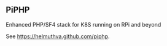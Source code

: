 ## PiPHP

Enhanced PHP/SF4 stack for K8S running on RPi and beyond

See https://helmuthva.github.com/piphp.
